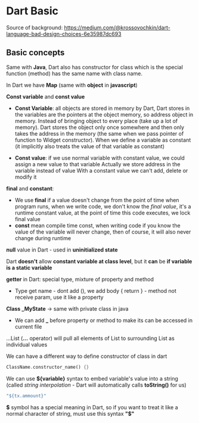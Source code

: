 # Dart Basic

Source of background: https://medium.com/@krossovochkin/dart-language-bad-design-choices-6e35987dc693

## Basic concepts

Same with **Java**, Dart also has constructor for class which is the special function (method) has the same name with class name.

In Dart we have **Map** (same with **object** in **javascript**)

**Const variable** and **const value**

- **Const Variable**: all objects are stored in memory by Dart, Dart stores in the variables are the pointers at the object memory, so address object in memory. Instead of bringing object to every place (take up a lot of memory). Dart stores the object only once somewhere and then only takes the address in the memory (the same when we pass pointer of function to Widget constructor). When we define a variable as constant (it implicitly also treats the value of that variable as constant)

- **Const value**: if we use normal variable with constant value, we could assign a new value to that variable
Actually we store address in the variable instead of value
With a constant value we can't add, delete or modify it

**final** and **constant**:
- We use **final** if a value doesn't change from the point of time when program runs, when we write code, we don't know the *final value*, it's a runtime constant value, at the point of time this code executes, we lock final value
- **const** mean compile time const, when writing code if you know the value of the variable will never change, then of course, it will also never change during runtime

**null** value in Dart - used in **uninitialized state**

Dart **doesn't** allow **constant variable at class level**, but it **can** be **if variable is a static variable**

**getter** in Dart: special type, mixture of property and method
- Type get name - dont add (), we add body {
	return 
} - method not receive param, use it like a property


**Class _MyState** -> same with private class in java
- We can add **_** before property or method to make its can be accessed in current file

...List (**...** operator) will pull all elements of List to surrounding List as individual values

We can have a different way to define constructor of class in dart

```dart
ClassName.constructor_name() {}
```

We can use **${variable}** syntax to embed variable's value into a string (called *string interpolation* - Dart will automatically calls **toString()** for us)

```dart
"${tx.ammount}"
```

**$** symbol has a special meaning in Dart, so if you want to treat it like a normal character of string, must use this syntax **"\$"**
